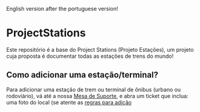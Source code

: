 English version after the portuguese version!

# ProjectStations
Este repositório é a base do Project Stations (Projeto Estações), um projeto cuja proposta é documentar todas as estações de trens do mundo!


## Como adicionar uma estação/terminal?
Para adicionar uma estação de trem ou terminal de ônibus (urbano ou rodoviário), vá até a nossa [Mesa de Suporte](https://projectstations.deskero.com), e abra um ticket que inclua: uma foto do local (se atente as [regras para adição](https://projectstations.ga/rules.html)
